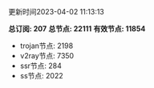 更新时间2023-04-02 11:13:13

**总订阅: 207**
**总节点: 22111**
**有效节点: 11854**
- trojan节点: 2198
- v2ray节点: 7350
- ssr节点: 284
- ss节点: 2022
